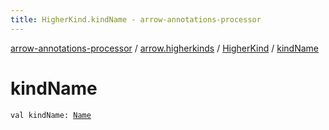 ```yaml
---
title: HigherKind.kindName - arrow-annotations-processor
---
```


[arrow-annotations-processor](../../index.html) / [arrow.higherkinds](../index.html) / [HigherKind](index.html) / [kindName](./kind-name.html)

# kindName

`val kindName: `[`Name`](http://docs.oracle.com/javase/6/docs/api/javax/lang/model/element/Name.html)